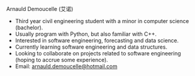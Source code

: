 Arnauld Demoucelle (艾诺)
- Third year civil engineering student with a minor in computer science (bachelor).
- Usually program with Python, but also familiar with C++.
- Interested in software engineering, forecasting and data science.
- Currently learning software engineering and data structures.
- Looking to collaborate on projects related to software engineering (hoping to accrue some experience).
- Email: arnauld.demoucelle@hotmail.com


<!---
ArnauldDemoucelle/ArnauldDemoucelle is a ✨ special ✨ repository because its `README.md` (this file) appears on your GitHub profile.
You can click the Preview link to take a look at your changes.
--->
